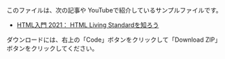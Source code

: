 このファイルは、次の記事や YouTubeで紹介しているサンプルファイルです。  

- [HTML入門 2021： HTML Living Standardを知ろう](https://tomosta.jp/article/html2021-01/)

ダウンロードには、右上の「Code」ボタンをクリックして「Download ZIP」ボタンをクリックしてください。
